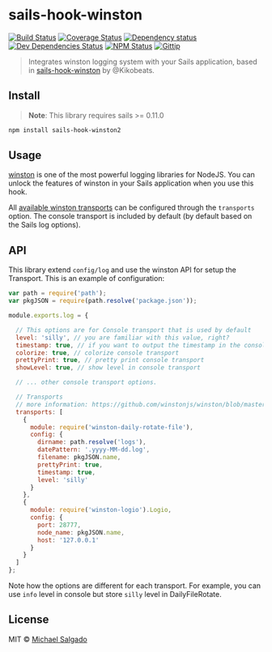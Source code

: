 # sails-hook-winston

[![Build Status](http://img.shields.io/travis/elesdoar/sails-hook-winston2/master.svg?style=flat)](https://travis-ci.org/elesdoar/sails-hook-winston2)
[![Coverage Status](https://coveralls.io/repos/github/elesdoar/sails-hook-winston2/badge.svg?branch=master)](https://coveralls.io/github/elesdoar/sails-hook-winston2?branch=master)
[![Dependency status](http://img.shields.io/david/elesdoar/sails-hook-winston2.svg?style=flat)](https://david-dm.org/elesdoar/sails-hook-winston2)
[![Dev Dependencies Status](http://img.shields.io/david/dev/elesdoar/sails-hook-winston2.svg?style=flat)](https://david-dm.org/elesdoar/sails-hook-winston2#info=devDependencies)
[![NPM Status](http://img.shields.io/npm/dm/sails-hook-winston.svg?style=flat)](https://www.npmjs.org/package/sails-hook-winston)
[![Gittip](http://img.shields.io/gittip/Kikobeats.svg?style=flat)](https://www.gittip.com/Kikobeats/)

> Integrates winston logging system with your Sails application, based in [sails-hook-winston](https://github.com/Kikobeats/sails-hook-winston) by @Kikobeats.

## Install

> **Note**: This library requires sails >= 0.11.0

```bash
npm install sails-hook-winston2
```
## Usage

[winston](https://github.com/winstonjs/winston) is one of the most powerful logging libraries for NodeJS. You can unlock the features of winston in your Sails application when you use this hook.

All [available winston transports](https://github.com/winstonjs/winston/blob/master/docs/transports.md) can be configured through the `transports` option.
The console transport is included by default (by default based on the Sails log options).

## API

This library extend `config/log` and use the winston API for setup the Transport. This is an example of configuration:

```js
var path = require('path');
var pkgJSON = require(path.resolve('package.json'));

module.exports.log = {

  // This options are for Console transport that is used by default
  level: 'silly', // you are familiar with this value, right?
  timestamp: true, // if you want to output the timestamp in the console transport
  colorize: true, // colorize console transport
  prettyPrint: true, // pretty print console transport
  showLevel: true, // show level in console transport

  // ... other console transport options.

  // Transports
  // more information: https://github.com/winstonjs/winston/blob/master/docs/transports.md
  transports: [
    {
      module: require('winston-daily-rotate-file'),
      config: {
        dirname: path.resolve('logs'),
        datePattern: '.yyyy-MM-dd.log',
        filename: pkgJSON.name,
        prettyPrint: true,
        timestamp: true,
        level: 'silly'
      }
    },
    {
      module: require('winston-logio').Logio,
      config: {
        port: 28777,
        node_name: pkgJSON.name,
        host: '127.0.0.1'
      }
    }
  ]
};
```

Note how the options are different for each transport. For example, you can use `info` level in console but store `silly` level in DailyFileRotate.

## License

MIT © [Michael Salgado](http://elesdoar.github.io)
